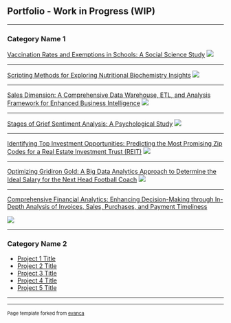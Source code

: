 ## Portfolio - Work in Progress (WIP)

---

### Category Name 1 

[Vaccination Rates and Exemptions in Schools: A Social Science Study](/Vaccination_Rate_and_Exemptions_in_Schools.md)
<img src="images/School_Vaccination_Rate_and_Exemptions_merged_image.jpg?raw=true"/>

---
[Scripting Methods for Exploring Nutritional Biochemistry Insights](/pdf/sample_presentation.pdf)
<img src="images/bio_chem_merged_image.jpg?raw=true"/>

---

[Sales Dimension: A Comprehensive Data Warehouse, ETL, and Analysis Framework for Enhanced Business Intelligence](/pdf/sample_presentation.pdf)
<img src="images/data_warehouse_merged_image.jpg?raw=true"/>

---
[Stages of Grief Sentiment Analysis: A Psychological Study](http://example.com/)
<img src="images/text_mining_merged_image_2.jpg?raw=true"/>

---

[Identifying Top Investment Opportunities: Predicting the Most Promising Zip Codes for a Real Estate Investment Trust (REIT)](http://example.com/)
<img src="images/timeseries_merged_image.jpg?raw=true"/>


---

[Optimizing Gridiron Gold: A Big Data Analytics Approach to Determine the Ideal Salary for the Next Head Football Coach](http://example.com/)
<img src="images/salary_merged_image.jpg?raw=true"/>

---

[Comprehensive Financial Analytics: Enhancing Decision-Making through In-Depth Analysis of Invoices, Sales, Purchases, and Payment Timeliness](http://example.com/)

<img src="images/acc_merged_image.jpg?raw=true"/>

---
### Category Name 2

- [Project 1 Title](http://example.com/)
- [Project 2 Title](http://example.com/)
- [Project 3 Title](http://example.com/)
- [Project 4 Title](http://example.com/)
- [Project 5 Title](http://example.com/)

---




---
<p style="font-size:11px">Page template forked from <a href="https://github.com/evanca/quick-portfolio">evanca</a></p>
<!-- Remove above link if you don't want to attibute -->
